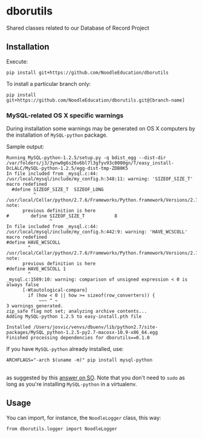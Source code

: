 # dborutils

Shared classes related to our Database of Record Project

## Installation

Execute:

```
pip install git+https://github.com/NoodleEducation/dborutils
```

To install a particular branch only:

```
pip install git+https://github.com/NoodleEducation/dborutils.git@[branch-name]
```

### MySQL-related OS X specific warnings

During installation some warnings may be generated on OS X computers by the installation of `MySQL-python` package.

Sample output:

```
Running MySQL-python-1.2.5/setup.py -q bdist_egg --dist-dir /var/folders/j3/3ynw0g6s26v6bl7l3gfyv93c0000gn/T/easy_install-DcLALC/MySQL-python-1.2.5/egg-dist-tmp-ZDB0K5
In file included from _mysql.c:44:
/usr/local/mysql/include/my_config.h:348:11: warning: 'SIZEOF_SIZE_T' macro redefined
  #define SIZEOF_SIZE_T  SIZEOF_LONG
          ^
/usr/local/Cellar/python/2.7.6/Frameworks/Python.framework/Versions/2.7/include/python2.7/pymacconfig.h:43:17: note: 
      previous definition is here
#        define SIZEOF_SIZE_T           8
                ^
In file included from _mysql.c:44:
/usr/local/mysql/include/my_config.h:442:9: warning: 'HAVE_WCSCOLL' macro redefined
#define HAVE_WCSCOLL
        ^
/usr/local/Cellar/python/2.7.6/Frameworks/Python.framework/Versions/2.7/include/python2.7/pyconfig.h:908:9: note: 
      previous definition is here
#define HAVE_WCSCOLL 1
        ^
_mysql.c:1589:10: warning: comparison of unsigned expression < 0 is always false
      [-Wtautological-compare]
        if (how < 0 || how >= sizeof(row_converters)) {
            ~~~ ^ ~
3 warnings generated.
zip_safe flag not set; analyzing archive contents...
Adding MySQL-python 1.2.5 to easy-install.pth file

Installed /Users/josvic/venvs/dbuenv/lib/python2.7/site-packages/MySQL_python-1.2.5-py2.7-macosx-10.9-x86_64.egg
Finished processing dependencies for dborutils==0.1.0
```

If you have `MySQL-python` already installed, use:

```
ARCHFLAGS="-arch $(uname -m)" pip install mysql-python
```
\
as suggested by this [answer on SO](http://stackoverflow.com/a/6853460/1211429). Note that you don't need to `sudo` as long as you're installing `MySQL-python` in a virtualenv.

## Usage

You can import, for instance, the `NoodleLogger` class, this way:

```
from dborutils.logger import NoodleLogger
```
